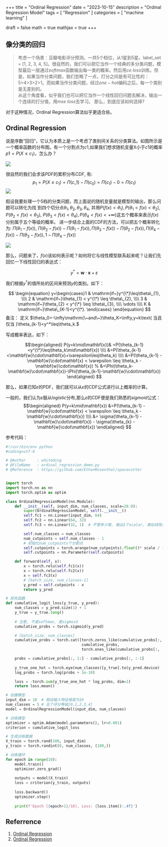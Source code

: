 +++
title = "Ordinal Regression"
date = "2023-10-15"
description = "Ordinal Regression Model"
tags = [
  "Regression"
]
categories = [
  "machine learning"
]

draft = false
math = true
mathjax = true
+++

## 像分类的回归
> 考虑一个场景：豆瓣电影评分预测。一共5个档位，从1星到5星。label_set = [1, 2, 3, 4, 5]。很自然的，我们可以把它当作一个经典的多分类问题，模型最后一层通过$softmax$函数输出每一类的概率。然后用$ce\ loss$训练。但是，如果当作分类问题，我们忽略了一点，打分之间是有可比性的：5>4>3>2>1。而如果当作分类问题，经过$one-hot$编码之后，每一个类别是无差别的。\
> 从这个角度看，似乎我们也可以把它当作一个线性回归问题去解决，输出一个连续的打分值，用$mse\ loss$去学习。
> 那么，到底应该如何选择?

对于这种情况，Ordinal Regression算法似乎更适合些。

## Ordinal Regression 

说是序数“回归”，它认为本质上是一个考虑了类别间关系的分类算法。如图所示是一个概率函数的分布图。有一个分割点为$c1$,如果我们想求随机变量X小于$c1$的概率$p1=P(X\leq c_1)$，怎么办？

![](https://markdown-1258220306.cos.ap-shenzhen-fsi.myqcloud.com/img/202407291922703.png)

很自然的我们会求该$PDF$的累积分布$CDF$, 有:
$$
p_1=P(X\leq c_1)= \Pi(c\_{1}) - \Pi(c_{0}) = \Pi(c_{1}) - 0 = \Pi(c_{1})
$$
![](https://markdown-1258220306.cos.ap-shenzhen-fsi.myqcloud.com/img/202407291928903.png)

假设我要处理一个5档的分类问题，而上面说的随机变量就是模型的输出，那么问题可以转化为找
到四个切分点$\theta_1,\theta_2,\theta_3,\theta_4$, 并用$P(f(x)<\theta_1),P(\theta_1<f(x)<\theta_2),P(\theta_2<f(x)<\theta_3)$,
$P(\theta_3<f(x)<\theta_4),P(\theta_4<f(x)<+\infty)$这五个概率来表示$f(x)$分别属于五个等级的概率。
进一步结合上面的CDF的方法，可以把五个概率转化为: 
$\Pi(\theta_1-f(x))$, $\Pi(\theta_2-f(x))-\Pi(\theta_1-f(x)), \Pi(\theta_3-f(x))-\Pi(\theta_2-f(x)), \Pi(\theta_4-f(x))-\Pi(\theta_3-f(x)), 1-\Pi(\theta_4-f(x))$

![](https://markdown-1258220306.cos.ap-shenzhen-fsi.myqcloud.com/img/202407241703712.png)

那么，问题来了，$f(x)$该如何表示呢？如何将它与线性模型联系起来呢？让我们先回忆一下线性回归的表达式：

$$
y^*=\mathbf{w}\cdot\mathbf{x}+\varepsilon 
$$

我们根据$y^{*}$的值所处的区间来预测$y$的类别。如下：

$$
\begin{equation}
    y=\begin{cases}1 & \mathrm{if~}y^{\*}\leq\theta\_{1}, \\\\
                   2 & \mathrm{if~}\theta_{1} < y^{\*} \leq \theta\_{2}, \\\\
                   3 & \mathrm{if~}\theta_{2} < y^{\*} \leq \theta\_{3}, \\\\
                   \vdots \\\\
                   K & \mathrm{if~}\theta\_{K-1}<y^{\*}. 
      \end{cases}
\end{equation}
$$
备注：
定义 $\theta_0=-\infty\mathrm{\~and\~}\theta_K=\infty,y=k\text{ 当且仅当 }\theta_{k-1}<y^*\leq\theta_k.$

写成概率表达，如下：

$$\begin{aligned}
P(y=k\mid\mathbf{x})& =P(\theta_{k-1}<y^{\*}\leq\theta_k\mid\mathbf{x}) \\\\
  &=P(\theta_{k-1}<\mathbf{w}\cdot\mathbf{x}+\varepsilon\leq\theta_k) \\\\
  &=P(\theta_{k-1} - \mathbf{w}\cdot\mathbf{x} < \varepsilon  \leq \theta_k - \mathbf{w}\cdot\mathbf{x}) 
  % &=\Phi(\theta_k-\mathbf{w}\cdot\mathbf{x})-\Phi(\theta_{k-1}-\mathbf{w}\cdot\mathbf{x})
\end{aligned}
$$

那么，如果已知$\varepsilon$的PDF，我们就可以从$\varepsilon$的CDF公式进行以上概率的计算。

一般的，我们认为$\varepsilon$服从$logistic$分布,那么$\varepsilon$的CDF便是我们熟悉的$sigmoid$公式：
$$\begin{aligned}
P(y=k\mid\mathbf{x}) &=P(\theta_{k-1} - \mathbf{w}\cdot\mathbf{x} < \varepsilon  \leq \theta_k - \mathbf{w}\cdot\mathbf{x})  \\\\
&= \sigma(\theta_{k-1} - \mathbf{w}\cdot\mathbf{x}) - \sigma(\theta_{k} - \mathbf{w}\cdot\mathbf{x})
\end{aligned}
$$

参考代码：
```py
#!/usr/bin/env python
#coding=utf-8

# @Author     : whiteding
# @FileName   : ordinal_regression_demo.py
# @Reference  : https://github.com/EthanRosenthal/spacecutter 


import torch
import torch.nn as nn
import torch.optim as optim

class OrdinalRegressionModel(nn.Module):
    def __init__(self, input_dim, num_classes, scale=20.0):
        super(OrdinalRegressionModel, self).__init__()
        self.fc1 = nn.Linear(input_dim, 64)
        self.fc2 = nn.Linear(64, 32)
        self.fc3 = nn.Linear(32, 1)  # 不管多少类, 输出1个scalar, 类似线性回归

        self.num_classes = num_classes
        num_cutpoints = self.num_classes - 1
        # 初始化num_cutpoints个分割点
        self.cutpoints = torch.arange(num_cutpoints).float()* scale / (num_classes-2) - scale / 2
        self.cutpoints = nn.Parameter(self.cutpoints)

    def forward(self, x):
        x = torch.relu(self.fc1(x))
        x = torch.relu(self.fc2(x))
        x = self.fc3(x)
        # [batch_size, num_classes-1]
        y_pred = self.cutpoints - x
        return y_pred

# 损失函数
def cumulative_logit_loss(y_true, y_pred):
    num_classes = y_pred.size(1) + 1
    y_true = y_true.long()
    
    # 注意, 不是softmax, 是sigmoid
    cumulative_probs = torch.sigmoid(y_pred)

    # [batch_size, num_classes]
    cumulative_probs = torch.cat([torch.zeros_like(cumulative_probs[:, :1]), 
                                  cumulative_probs, 
                                  torch.ones_like(cumulative_probs[:, :1])], dim=1)

    probs = cumulative_probs[:, 1:] - cumulative_probs[:, :-1]
    
    y_true_one_hot = torch.eye(num_classes)[y_true].to(y_pred.device)
    log_probs = torch.log(probs + 1e-10)

    loss = -torch.sum(y_true_one_hot * log_probs, dim=1)
    return loss.mean()

# 创建模型
input_dim = 10  # 假设输入特征维度为10
num_classes = 5 # 五个评分等级[0,1,2,3,4]
model = OrdinalRegressionModel(input_dim, num_classes)

# 训练模型
optimizer = optim.Adam(model.parameters(), lr=0.001)
criterion = cumulative_logit_loss

# 生成训练数据
X_train = torch.rand(100, input_dim)
y_train = torch.randint(0, num_classes, (100,))

# 训练循环
for epoch in range(10):
    model.train()
    optimizer.zero_grad()
    
    outputs = model(X_train)
    loss = criterion(y_train, outputs)
    
    loss.backward()
    optimizer.step()
    
    print(f'Epoch [{epoch+1}/10], Loss: {loss.item():.4f}')
```


## Referrence

1. [Ordinal Regression](https://betanalpha.github.io/assets/case_studies/ordinal_regression.html)
2. [Ordinal Regression](https://en.wikipedia.org/wiki/Ordinal_regression)